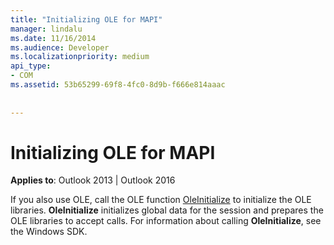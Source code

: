 ```yaml
---
title: "Initializing OLE for MAPI"
manager: lindalu
ms.date: 11/16/2014
ms.audience: Developer
ms.localizationpriority: medium
api_type:
- COM
ms.assetid: 53b65299-69f8-4fc0-8d9b-f666e814aaac
 
 
---
```


# Initializing OLE for MAPI

  
  
**Applies to**: Outlook 2013 | Outlook 2016 
  
If you also use OLE, call the OLE function [OleInitialize](https://msdn.microsoft.com/library/ms690134%28v=VS.85%29.aspx) to initialize the OLE libraries. **OleInitialize** initializes global data for the session and prepares the OLE libraries to accept calls. For information about calling **OleInitialize**, see the Windows SDK.
  

